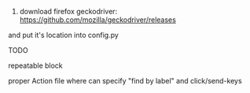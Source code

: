 1) download firefox geckodriver:
https://github.com/mozilla/geckodriver/releases

and put it's location into config.py


TODO

repeatable block

proper Action file where can specify "find by label" and click/send-keys

